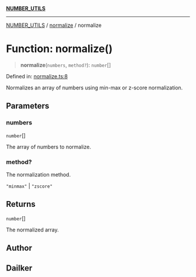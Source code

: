 [**NUMBER_UTILS**](../../README.md)

***

[NUMBER_UTILS](../../README.md) / [normalize](../README.md) / normalize

# Function: normalize()

> **normalize**(`numbers`, `method?`): `number`[]

Defined in: [normalize.ts:8](https://github.com/dailker/everyutil/blob/0ec5ce08552e5059ec58e2975404aeb74a6202b1/src/number/normalize.ts#L8)

Normalizes an array of numbers using min-max or z-score normalization.

## Parameters

### numbers

`number`[]

The array of numbers to normalize.

### method?

The normalization method.

`"minmax"` | `"zscore"`

## Returns

`number`[]

The normalized array.

## Author

## Dailker
